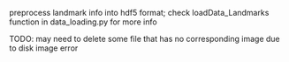 preprocess landmark info into hdf5 format; check loadData_Landmarks function in data_loading.py for more info

TODO: may need to delete some file that has no corresponding image due to disk image error